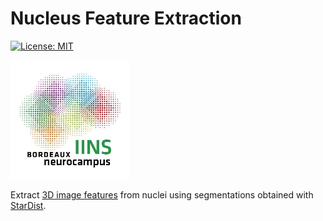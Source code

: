 # Nucleus Feature Extraction

[![License: MIT](https://img.shields.io/badge/License-MIT-yellow.svg)](https://opensource.org/licenses/MIT)

[![IINS Logo](imgs/iins_logo.png)](https://www.iins.u-bordeaux.fr/)

Extract [3D image features](https://pyradiomics.readthedocs.io/en/latest/features.html) from nuclei using segmentations obtained with [StarDist](https://github.com/stardist/stardist).
